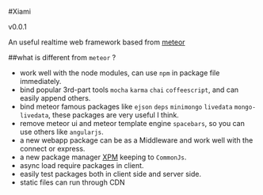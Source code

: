 #Xiami

v0.0.1

An useful realtime web framework based from [meteor](https://github.com/meteor/meteor)

##what is different from `meteor` ?
- work well with the node modules, can use `npm` in package file immediately.
- bind popular 3rd-part tools `mocha` `karma` `chai` `coffeescript`, and can easily append others.
- bind meteor famous packages like `ejson` `deps` `minimongo` `livedata` `mongo-livedata`, these packages are very useful I think.
- remove meteor ui and meteor template engine `spacebars`, so you can use others like `angularjs`.
- a new webapp package can be as a Middleware and work well with the connect or express.
- a new package manager [XPM](https://github.com/xiamidaxia/xpm) keeping to `CommonJs`.
- async load require packages in client.
- easily test packages both in client side and server side.
- static files can run through CDN
    
